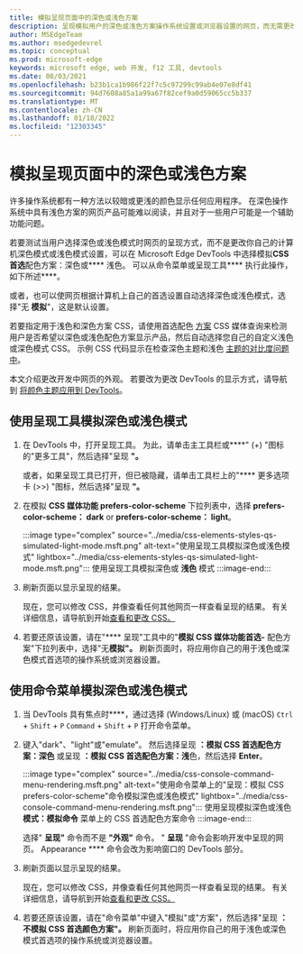 ```yaml
---
title: 模拟呈现页面中的深色或浅色方案
description: 呈现模拟用户的深色或浅色方案操作系统设置或浏览器设置的网页，而无需更改你自己的计算机设置。  将 CSS 媒体查询与 DevTools 呈现选项一起用于 prefers-color-scheme。
author: MSEdgeTeam
ms.author: msedgedevrel
ms.topic: conceptual
ms.prod: microsoft-edge
keywords: microsoft edge, web 开发, f12 工具, devtools
ms.date: 08/03/2021
ms.openlocfilehash: b23b1ca1b986f22f7c5c97299c99ab4e07e8df41
ms.sourcegitcommit: 94d7608a85a1a99a67f82cef9a0d59065cc5b337
ms.translationtype: MT
ms.contentlocale: zh-CN
ms.lasthandoff: 01/18/2022
ms.locfileid: "12303345"
---
```

# <a name="emulate-dark-or-light-schemes-in-the-rendered-page"></a>模拟呈现页面中的深色或浅色方案

许多操作系统都有一种方法以较暗或更浅的颜色显示任何应用程序。  在深色操作系统中具有浅色方案的网页产品可能难以阅读，并且对于一些用户可能是一个辅助功能问题。

若要测试当用户选择深色或浅色模式时网页的呈现方式，而不是更改你自己的计算机深色模式或浅色模式设置，可以在 Microsoft Edge DevTools 中选择模拟**CSS 首选**配色方案：深色或**** 浅色。  可以从命令菜单或呈现工具**** 执行此操作，如下所述****。

或者，也可以使网页根据计算机上自己的首选设置自动选择深色或浅色模式，选择"无 **模拟**"，这是默认设置。

若要指定用于浅色和深色方案 CSS，请使用首选配色 [方案](https://developer.mozilla.org/docs/Web/CSS/@media/prefers-color-scheme) CSS 媒体查询来检测用户是否希望以深色或浅色配色方案显示产品，然后自动选择您自己的自定义浅色或深色模式 CSS。  示例 CSS 代码显示在检查深色主题和浅色 [主题的对比度问题中](test-dark-mode.md)。

本文介绍更改开发中网页的外观。  若要改为更改 DevTools 的显示方式，请导航到 [将颜色主题应用到 DevTools](../customize/theme.md)。


<!-- ====================================================================== -->
## <a name="emulating-dark-or-light-mode-using-the-rendering-tool"></a>使用呈现工具模拟深色或浅色模式

1.  在 DevTools 中，打开呈现工具。  为此，请单击主工具栏或****" (+) "图标的"更多工具"，然后选择"呈现 **"。**
    
    或者，如果呈现工具已打开，但已被隐藏，请单击工具栏上的"**** 更多选项卡 (>>) "图标，然后选择"呈现 **"。**

1.  在模拟 **CSS 媒体功能 prefers-color-scheme** 下拉列表中，选择 **prefers-color-scheme： dark** or **prefers-color-scheme： light**。

    :::image type="complex" source="../media/css-elements-styles-qs-simulated-light-mode.msft.png" alt-text="使用呈现工具模拟深色或浅色模式" lightbox="../media/css-elements-styles-qs-simulated-light-mode.msft.png":::
       使用呈现工具模拟深色或 **浅色** 模式
    :::image-end:::

1.  刷新页面以显示呈现的结果。

    现在，您可以修改 CSS，并像查看任何其他网页一样查看呈现的结果。  有关详细信息，请导航到开始[查看和更改 CSS。](../css/index.md)

1.  若要还原该设置，请在"**** 呈现"工具中的"**模拟 CSS 媒体功能首选-** 配色方案"下拉列表中，选择"无**模拟"。**  刷新页面时，将应用你自己的用于浅色或深色模式首选项的操作系统或浏览器设置。


<!-- ====================================================================== -->
## <a name="emulating-dark-or-light-mode-using-the-command-menu"></a>使用命令菜单模拟深色或浅色模式

1.  当 DevTools 具有焦点时****，通过选择 (Windows/Linux) 或 (macOS) `Ctrl` + `Shift` + `P` `Command` + `Shift` + `P` 打开命令菜单。

1.  键入"dark"、"light"或"emulate"。  然后选择呈现 **：模拟 CSS 首选配色方案：深色** 或呈现 **：模拟 CSS 首选配色方案：浅**色，然后选择 **Enter**。

    :::image type="complex" source="../media/css-console-command-menu-rendering.msft.png" alt-text="使用命令菜单上的&quot;呈现：模拟 CSS prefers-color-scheme&quot;命令模拟深色或浅色模式" lightbox="../media/css-console-command-menu-rendering.msft.png":::
        使用呈现模拟深色或浅色 **模式：模拟命令** 菜单上的 CSS 首选配色方案命令
    :::image-end:::

    选择" **呈现"** 命令而不是 **"外观"** 命令。  " **呈现** "命令会影响开发中呈现的网页。  Appearance **** 命令会改为影响窗口的 DevTools 部分。

1.  刷新页面以显示呈现的结果。

    现在，您可以修改 CSS，并像查看任何其他网页一样查看呈现的结果。  有关详细信息，请导航到开始[查看和更改 CSS。](../css/index.md)

1.  若要还原该设置，请在"命令菜单"中键入"模拟"或"方案"，然后选择"呈现 **：不模拟 CSS 首选颜色方案"。**  刷新页面时，将应用你自己的用于浅色或深色模式首选项的操作系统或浏览器设置。
